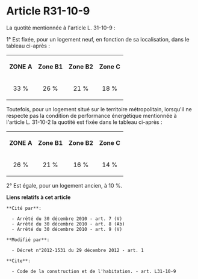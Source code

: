 # Article R31-10-9

La quotité mentionnée à l'article L. 31-10-9 : 

1° Est fixée, pour un logement neuf, en fonction de sa localisation, dans le tableau ci-après : 

<table>
  <tbody>
    <tr>
      <th>

ZONE A 

</th>
      <th>

Zone B1 

</th>
      <th>

Zone B2 

</th>
      <th>

Zone C 

</th>
    </tr>
    <tr>
      <td align="center">

33 % 

</td>
      <td align="center">

26 % 

</td>
      <td align="center">

21 % 

</td>
      <td align="center">

18 % 

</td>
    </tr>
  </tbody>
</table>

Toutefois, pour un logement situé sur le territoire métropolitain, lorsqu'il ne respecte pas la condition de performance
énergétique mentionnée à l'article L. 31-10-2 la quotité est fixée dans le tableau ci-après : 

<table>
  <tbody>
    <tr>
      <th>

ZONE A 

</th>
      <th>

Zone B1 

</th>
      <th>

Zone B2 

</th>
      <th>

Zone C 

</th>
    </tr>
    <tr>
      <td align="center">

26 % 

</td>
      <td align="center">

21 % 

</td>
      <td align="center">

16 % 

</td>
      <td align="center">

14 % 

</td>
    </tr>
  </tbody>
</table>

2° Est égale, pour un logement ancien, à 10 %.

**Liens relatifs à cet article**

	**Cité par**:

	  - Arrêté du 30 décembre 2010 - art. 7 (V)
	  - Arrêté du 30 décembre 2010 - art. 8 (Ab)
	  - Arrêté du 30 décembre 2010 - art. 9 (V)

	**Modifié par**:

	  - Décret n°2012-1531 du 29 décembre 2012 - art. 1

	**Cite**:

	  - Code de la construction et de l'habitation. - art. L31-10-9
